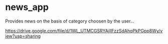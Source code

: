 # news_app

Provides news on the basis of category choosen by the user...

https://drive.google.com/file/d/1WL_UTMCGSRYAjIlFzzSdAhqPkPGpp8Wy/view?usp=sharing
